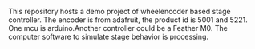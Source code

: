 This repository hosts a demo project of wheelencoder based stage controller.
The encoder is from adafruit, the product id is 5001 and 5221. 
One mcu is arduino.Another controller could be a Feather M0. 
The computer software to simulate stage behavior is processing.
